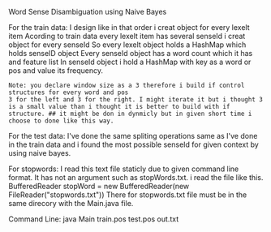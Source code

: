 Word Sense Disambiguation using Naive Bayes

For the train data:
	I design like in that order
	i creat object for every lexelt item
	Acording to train data every lexelt item has several senseId
	i creat object for every senseId
	So every lexelt object holds a HashMap which holds senseID object
	Every senseId object has a word count which it has and feature list
	In senseId object i hold a HashMap with key as a word or pos and value its frequency.

	Note: you declare window size as a 3 therefore i build if control structures for every word and pos
	3 for the left and 3 for the right. I might iterate it but i thought 3 is a small value than i thought it is better to build with if structure. ## it might be don in dynmicly but in given short time i choose to done like this way.

For the test data:
	I've done the same spliting operations same as I've done in the train data
	and i found the most possible senseId for given context by using naive bayes.

For stopwords:
	I read this text file staticly due to given command line format. It has not an argument such as stopWords.txt.
	i read the file like this.
	BufferedReader stopWord = new BufferedReader(new FileReader("stopwords.txt"))
	There for stopwords.txt file must be in the same direcory with the Main.java file.

Command Line:
	java Main train.pos test.pos out.txt
